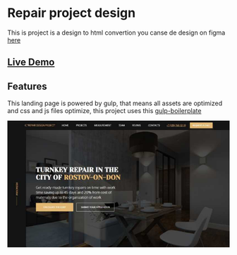 # Repair project design

This is project is a design to html convertion you canse de design on figma [here](https://www.figma.com/file/0gnZF5I5cFdY1JohJs2WeD/IC-Repair-Design-Project)

## [Live Demo](https://repair.felixlopez.tech)

## Features

This landing page is powered by gulp, that means all assets are optimized and css and js files optimize, this project uses this [gulp-boilerplate](http://github.com/cferdinandi/gulp-boilerplate)

![repair.png](repair.jpg)
